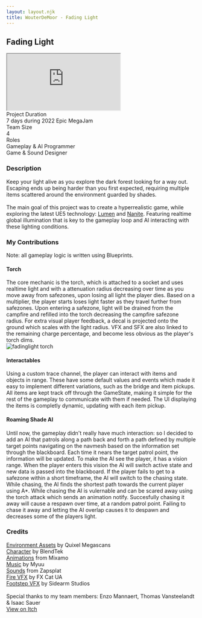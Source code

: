 ```yaml
---
layout: layout.njk
title: WouterDeMoor - Fading Light
---
```


<article class="project-page container">
<h2 class="project-title">Fading Light</h2>
<div class="project-intro">
    <iframe class="project-video"
    title="Fading Light - Gameplay Trailer"
    src="https://www.youtube.com/embed/otfrz9a2En8"
    allow="accelerometer; autoplay; clipboard-write; encrypted-media; gyroscope; picture-in-picture" allowfullscreen>
    </iframe>
    <div class="project-data">
        <div>
            <div class="data-title">Project Duration</div>
            <div class="data-text">7 days during 2022 Epic MegaJam</div>
        </div>
        <div>
            <div class="data-title">Team Size</div>
            <div class="data-text">4</div>
        </div>
        <div>
            <div class="data-title">Roles</div>
            <div class="data-text">Gameplay &amp; AI Programmer </br> Game &amp; Sound Designer</div>
        </div>
    </div>
</div>

<section class="project-section">
    <h3>Description</h3>
    <div class="project-description">
        Keep your light alive as you explore the dark forest looking for a way out. Escaping ends up being harder than you first expected, requiring multiple items scattered around the environment guarded by shades. </br></br>
        The main goal of this project was to create a hyperrealistic game, while exploring the latest UE5 technology: <a href="https://docs.unrealengine.com/5.0/en-US/lumen-global-illumination-and-reflections-in-unreal-engine/">Lumen</a> and <a href="https://docs.unrealengine.com/5.0/en-US/nanite-virtualized-geometry-in-unreal-engine/">Nanite</a>. Featuring realtime global illumination that is key to the gameplay loop and AI interacting with these lighting conditions.
    </div>
</section>

<section class="project-section">
    <h3>My Contributions</h3>
    <div class="project-task-100 italic">Note: all gameplay logic is written using Blueprints.</div>
    <div class="project-task-100">
        <h4>Torch</h4>
        <div class="task-container">
            <div>
            The core mechanic is the torch, which is attached to a socket and uses realtime light and with a attenuation radius decreasing over time as you move away from safezones, upon losing all light the player dies. Based on a multiplier, the player starts loses light faster as they travel further from safezones. Upon entering a safezone, light will be drained from the campfire and refilled into the torch decreasing the campfire safezone radius. For extra visual player feedback, a decal is projected onto the ground which scales with the light radius. VFX and SFX are also linked to the remaining charge percentage, and become less obvious as the player's torch dims.
            </div>
            <img src="/gif/fadinglight_torch.gif" alt="fadinglight torch" loading="lazy"/>
        </div>
    </div>
    <div class="project-task-100">
        <h4>Interactables</h4>
        <div class="task-container">
            <div>
            Using a custom trace channel, the player can interact with items and objects in range. These have some default values and events which made it easy to implement different variations, such as the bridge and item pickups. All items are kept track off through the GameState, making it simple for the rest of the gameplay to communicate with them if needed. The UI displaying the items is completly dynamic, updating with each item pickup.
            </div>
            <img></img>
        </div>
    </div>
    <div class="project-task-100">
        <h4>Roaming Shade AI</h4>
        <div class="task-container">
            <div>
            Until now, the gameplay didn't really have much interaction: so I decided to add an AI that patrols along a path back and forth a path defined by multiple target points navigating on the navmesh based on the information set through the blackboard. Each time it nears the target patrol point, the information will be updated. To make the AI see the player, it has a vision range. When the player enters this vision the AI will switch active state and new data is passed into the blackboard. If the player fails to get to a safezone within a short timeframe, the AI will switch to the chasing state. While chasing, the AI finds the shortest path towards the current player using A*. While chasing the AI is vulernable and can be scared away using the torch attack which sends an animation notify. Succesfully chasing it away will cause a respawn over time, at a random patrol point. Failing to chase it away and letting the AI overlap causes it to despawn and decreases some of the players light.
            </div>
            <img></img>
        </div>
    </div>
</section>

<section class="project-section">
    <h3>Credits</h3>
    <div class="project-credits">
        <a href="https://quixel.com/megascans/home">Environment Assets</a> by Quixel Megascans </br>
        <a href="https://sketchfab.com/3d-models/rigged-character-free-2faceb3d407647afaa57f618b5675dc9">Character</a> by BlendTek </br>
        <a href="https://www.mixamo.com/#/">Animations</a> from Mixamo </br>
        <a href="https://www.thedarkpiano.com/">Music</a> by Myuu </br>
        <a href="https://www.zapsplat.com/">Sounds</a> from Zapsplat </br>
        <a href="https://www.unrealengine.com/marketplace/en-US/product/realistic-starter-vfx-pack-vol">Fire VFX</a> by FX Cat UA </br>
        <a href="https://marketplace-website-node-launcher-prod.ol.epicgames.com/ue/marketplace/en-US/product/niagara-footstep-vfx">Footstep VFX</a> by Sidearm Studios </br>
        </br>
        Special thanks to my team members: Enzo Mannaert, Thomas Vansteelandt &amp; Isaac Sauer </br>
    </div>
</section>

<div class="button-div">
    <a class="link-button" href="https://eezehdev.itch.io/fading-light" target="_blank" rel="noopener noreferrer">View on Itch</a>
</div>
</article>